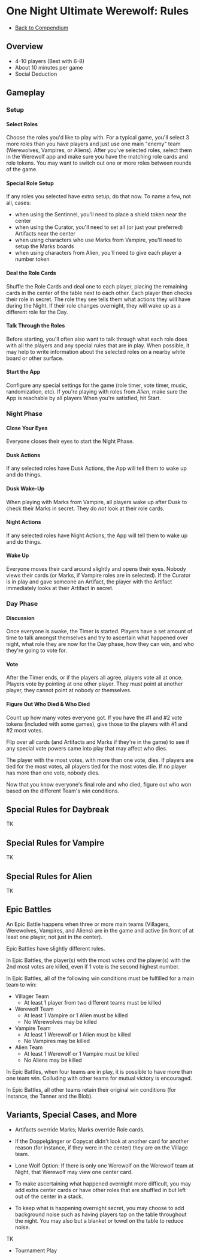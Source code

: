 # One Night Ultimate Werewolf: Rules

- [Back to Compendium](/#/view/view/werewolf~compendium)

## Overview

- 4-10 players (Best with 6-8)
- About 10 minutes per game
- Social Deduction

## Gameplay

### Setup

#### Select Roles

Choose the roles you'd like to play with. 
For a typical game, you'll select 3 more roles than you have players and just use one main "enemy" team 
(Werewolves, Vampires, or Aliens).
After you've selected roles, select them in the Werewolf app and 
make sure you have the matching role cards and role tokens.
You may want to switch out one or more roles between rounds of the game.

#### Special Role Setup

If any roles you selected have extra setup, do that now. To name a few, not all, cases:

- when using the Sentinnel, you'll need to place a shield token near the center
- when using the Curator, you'll need to set all (or just your preferred) Artifacts near the center
- when using characters who use Marks from Vampire, you'll need to setup the Marks boards
- when using characters from Alien, you'll need to give each player a number token

#### Deal the Role Cards

Shuffle the Role Cards and deal one to each player, placing the remaining cards in the center of the table next to each other.
Each player then checks their role in secret. 
The role they see tells them what actions they will have during the Night.
If their role changes overnight, they will wake up as a different role for the Day.

#### Talk Through the Roles

Before starting, you'll often also want to talk through what each role does with all the players and any special rules that are in play.
When possible, it may help to write information about the selected roles on a nearby white board or other surface.

#### Start the App

Configure any special settings for the game (role timer, vote timer, music, randomization, etc).
If you're playing with roles from *Alien*, make sure the App is reachable by all players
When you're satisfied, hit Start.

### Night Phase

#### Close Your Eyes

Everyone closes their eyes to start the Night Phase.

#### Dusk Actions

If any selected roles have Dusk Actions, the App will tell them to wake up and do things.

#### Dusk Wake-Up

When playing with Marks from Vampire, all players wake up after Dusk to check their Marks in secret. 
They do *not* look at their role cards.

#### Night Actions

If any selected roles have Night Actions, the App will tell them to wake up and do things.

#### Wake Up

Everyone moves their card around slightly and opens their eyes.
Nobody views their cards (or Marks, if Vampire roles are in selected).
If the Curator is in play and gave someone an Artifact, the player with the Artifact immediately looks at their Artifact in secret.

### Day Phase

#### Discussion

Once everyone is awake, the Timer is started.
Players have a set amount of time to talk amongst themselves and try to ascertain what happened over night,
what role they are now for the Day phase, 
how they can win,
and who they're going to vote for.

#### Vote

After the Timer ends, or if the players all agree, players vote all at once.
Players vote by pointing at one other player. 
They must point at another player, they cannot point at nobody or themselves.

#### Figure Out Who Died & Who Died

Count up how many votes everyone got. 
If you have the #1 and #2 vote tokens (included with some games),
give those to the players with #1 and #2 most votes.

Flip over all cards (and Artifacts and Marks if they're in the game) 
to see if any special vote powers came into play that may affect who dies.

The player with the most votes, with more than one vote, dies. 
If players are tied for the most votes, all players tied for the most votes die.
If no player has more than one vote, nobody dies.

Now that you know everyone's final role and who died, figure out who won based on the different Team's win conditions.

## Special Rules for Daybreak

TK

## Special Rules for Vampire

TK

## Special Rules for Alien

TK

## Epic Battles

An Epic Battle happens when three or more main teams 
(Villagers, Werewolves, Vampires, and Aliens)
are in the game and active 
(in front of at least one player, not just in the center).

Epic Battles have slightly different rules.

In Epic Battles, the player(s) with the most votes *and* the player(s) with the 2nd most votes are killed, 
even if 1 vote is the second highest number.

In Epic Battles, all of the following win conditions must be fulfilled for a main team to win:

- Villager Team
  - At least 1 player from two different teams must be killed
- Werewolf Team
  - At least 1 Vampire or 1 Alien must be killed
  - No Werewolves may be killed
- Vampire Team
  - At least 1 Werewolf or 1 Alien must be killed
  - No Vampires may be killed
- Alien Team
  - At least 1 Werewolf or 1 Vampire must be killed
  - No Aliens may be killed

In Epic Battles, when four teams are in play, it is possible to have more than one team win.
Colluding with other teams for mutual victory is encouraged.

In Epic Battles, all other teams retain their original win conditions
(for instance, the Tanner and the Blob).

## Variants, Special Cases, and More

- Artifacts override Marks; Marks override Role cards.
- If the Doppelgänger or Copycat didn't look at another card for another reason (for instance, if they were in the center) they are on the Village team.
- Lone Wolf Option: If there is only one Werewolf on the Werewolf team at Night, that Werewolf may view one center card.

- To make ascertaining what happened overnight more difficult, you may add extra center cards or have other roles that are shuffled in but left out of the center in a stack.
- To keep what is happening overnight secret, you may choose to add background noise such as having players tap on the table throughout the night. You may also but a blanket or towel on the table to reduce noise.

TK


- Tournament Play
